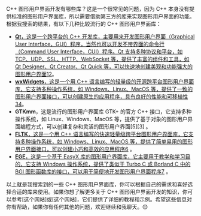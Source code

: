 C++ 图形用户界面开发有哪些库？这是一个很常见的问题，因为 C++ 本身没有提供标准的图形用户界面库，所以需要借助第三方的库来实现图形用户界面的功能。根据我搜索的结果，有以下几种比较流行的 C++ 图形用户界面库：

- [**Qt**，这是一个跨平台的 C++ 开发库，主要用来开发图形用户界面（Graphical User Interface，GUI）程序，当然也可以开发不带界面的命令行（Command User Interface，CUI）程序。Qt 支持多种协议和平台，如 TCP、UDP、SSL、HTTP、WebSocket 等，提供了丰富的组件和工具，如 Qt Designer、Qt Creator、Qt Quick 等，可以快速地创建美观和功能强大的图形用户界面](https://www.zhihu.com/question/563769404)[1](https://www.zhihu.com/question/563769404)[2](https://bing.com/search?q=)。
- [**wxWidgets**，这是一个用 C++ 语言编写的轻量级的开源跨平台图形用户界面库，它支持多种操作系统，如 Windows、Linux、MacOS 等，提供了一致的图形用户界面接口，可以创建原生的应用程序，具有良好的性能和可移植性](https://www.zhihu.com/question/328693044)[3](https://www.zhihu.com/question/328693044)[4](https://zhuanlan.zhihu.com/p/151020382)。
- **GTKmm**，这是流行的图形用户界面库 GTK+ 的官方 C++ 接口，它支持多种操作系统，如 Linux、Windows、MacOS 等，提供了基于对象的图形用户界面编程方式，可以创建复杂和灵活的图形用户界面[5][3] 。
- [**FLTK**，这是一个用 C++ 语言编写的快速轻量级跨平台图形用户界面库，它支持多种操作系统，如 Windows、Linux、MacOS 等，提供了简单易用的图形用户界面接口，可以创建小巧和高效的应用程序](https://zhuanlan.zhihu.com/p/259196186)[6](https://zhuanlan.zhihu.com/p/259196186) 。
- [**EGE**，这是一个基于 EasyX 库的图形用户界面库，它主要用于教学和学习目的，它支持 Windows 操作系统，提供了类似于 Turbo C 或 Borland C 中的 BGI 图形函数库的接口，可以用于简便地开发图形用户界面程序](https://zhuanlan.zhihu.com/p/388639231)[7](https://zhuanlan.zhihu.com/p/388639231) 。

以上就是我搜索到的一些 C++ 图形用户界面库，你可以根据自己的需求和喜好选择合适的库来使用。如果你想了解更多关于 C++ 图形用户界面开发的知识，你可以参考[这个网站]或[这个网站]，它们提供了详细的教程和示例。希望这些信息对你有帮助，如果你有任何其他的问题，欢迎继续和我聊天。😊